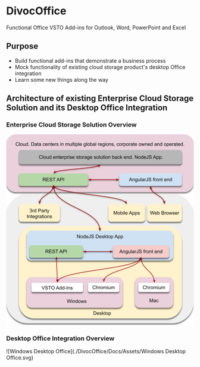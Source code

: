 # DivocOffice
Functional Office VSTO Add-ins for Outlook, Word, PowerPoint and Excel

## Purpose

* Build functional add-ins that demonstrate a business process
* Mock functionality of existing cloud storage product's desktop Office integration
* Learn some new things along the way

## Architecture of existing Enterprise Cloud Storage Solution and its Desktop Office Integration

### Enterprise Cloud Storage Solution Overview

![Cloud Storage Diagram](Docs/Assets/CloudStorageDiagram.svg)

### Desktop Office Integration Overview

![Windows Desktop Office](./DivocOffice/Docs/Assets/Windows Desktop Office.svg)
